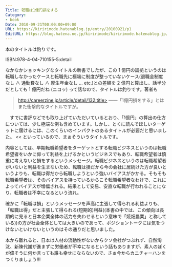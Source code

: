 ```yaml
---
Title: 転職は1億円損をする
Category:
- book
Date: 2010-09-21T00:00:00+09:00
URL: https://kiririmode.hatenablog.jp/entry/20100921/p1
EditURL: https://blog.hatena.ne.jp/kiririmode/kiririmode.hatenablog.jp/atom/entry/8454420450078211567
---
```



本のタイトルは釣りです。

ISBN:978-4-04-710155-5:detail

なかなかショッキングなタイトルの新書でしたが、この 1 億円の論拠というのは転職しなかったケースと転職先に極端に制度が整っていないケース(退職金制度なし ∧ 通勤費なし ∧ 厚生年金なし … etc.)との差額を 2 億円と算出し、話半分だとしても 1 億円だね (ニコッ) って話なので、タイトルは釣りです。著者も
>http://careerzine.jp/article/detail/132:title>
――「1億円損をする」とはまた衝撃的なタイトルですが。

　すでに書評などでも取り上げていただいているとおり、「1億円」の算出の仕方については、少し極端な例も含めています。しかし、とくに読んでほしいターゲットに届けるには、このくらいのインパクトのあるタイトルが必要だと思いました。
<<
といっているので、まぁそういうタイトルです。

内容としては、早期転職希望者をターゲットとする転職ビジネスというのは転職希望者をいかに仰って利益を上げるかというビジネスでもあり、転職希望者は慎重に考えないと損をするというメッセージ。転職ビジネスというのは転職希望者がいないと利益を生まないため、転職は損だから今の会社に居続けた方が良いというよりも、転職は得だから転職しようという強いバイアスがかかる。そもそも転職希望者は、そのバイアスを持っているからこそ転職希望者なわけで、これによってバイアスが増幅される。結果として安易、安直な転職が行われることになり、転職者は不幸になるという流れ。

確かに「転職は損」というメッセージを声高に主張して得られる利益よりも、「転職は得」だと主張して得られる(短期的)利益((本書の中では、この傾向は長期的に見ると日本企業全体の活力を失わせるという意味で「焼畑農業」と称している))の方が社会全体としては大きいのであって、ポジショントークには気をつけないといけないというのはその通りだと思いました。

本から離れると、日本は人材の流動性がないからクソ会社がつぶれず、自然淘汰、新陳代謝が進まずに労働者が不幸になるという話もありますが、素人のぼくが偉そうに何か言っても誰も幸せにならないので、さぁ今からカニチャーハンをつくりましょう!!!
